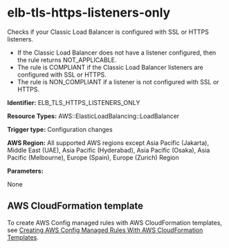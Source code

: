 # elb\-tls\-https\-listeners\-only<a name="elb-tls-https-listeners-only"></a>

Checks if your Classic Load Balancer is configured with SSL or HTTPS listeners\.
+ If the Classic Load Balancer does not have a listener configured, then the rule returns NOT\_APPLICABLE\.
+ The rule is COMPLIANT if the Classic Load Balancer listeners are configured with SSL or HTTPS\.
+ The rule is NON\_COMPLIANT if a listener is not configured with SSL or HTTPS\.

**Identifier:** ELB\_TLS\_HTTPS\_LISTENERS\_ONLY

**Resource Types:** AWS::ElasticLoadBalancing::LoadBalancer

**Trigger type:** Configuration changes

**AWS Region:** All supported AWS regions except Asia Pacific \(Jakarta\), Middle East \(UAE\), Asia Pacific \(Hyderabad\), Asia Pacific \(Osaka\), Asia Pacific \(Melbourne\), Europe \(Spain\), Europe \(Zurich\) Region

**Parameters:**

None  

## AWS CloudFormation template<a name="w2aac12c33c15b9d335c19"></a>

To create AWS Config managed rules with AWS CloudFormation templates, see [Creating AWS Config Managed Rules With AWS CloudFormation Templates](aws-config-managed-rules-cloudformation-templates.md)\.